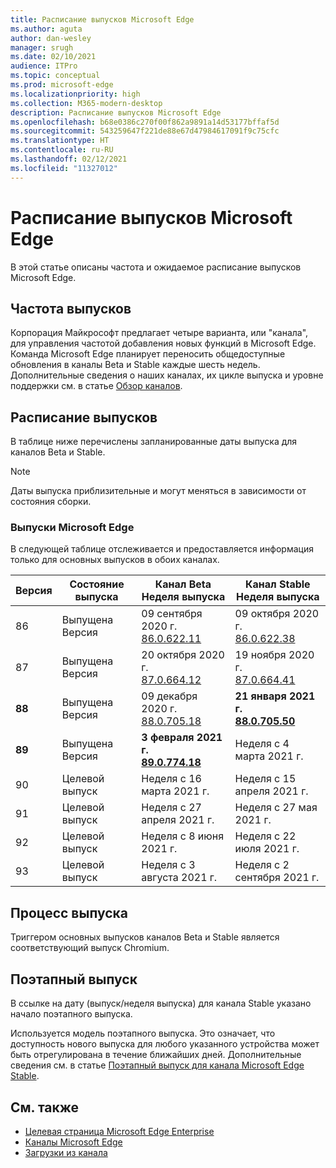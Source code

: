 ```yaml
---
title: Расписание выпусков Microsoft Edge
ms.author: aguta
author: dan-wesley
manager: srugh
ms.date: 02/10/2021
audience: ITPro
ms.topic: conceptual
ms.prod: microsoft-edge
ms.localizationpriority: high
ms.collection: M365-modern-desktop
description: Расписание выпусков Microsoft Edge
ms.openlocfilehash: b68e0386c270f00f862a9891a14d53177bffaf5d
ms.sourcegitcommit: 543259647f221de88e67d47984617091f9c75cfc
ms.translationtype: HT
ms.contentlocale: ru-RU
ms.lasthandoff: 02/12/2021
ms.locfileid: "11327012"
---
```

# Расписание выпусков Microsoft Edge

В этой статье описаны частота и ожидаемое расписание выпусков Microsoft Edge.

## Частота выпусков

Корпорация Майкрософт предлагает четыре варианта, или "канала", для управления частотой добавления новых функций в Microsoft Edge. Команда Microsoft Edge планирует переносить общедоступные обновления в каналы Beta и Stable каждые шесть недель. Дополнительные сведения о наших каналах, их цикле выпуска и уровне поддержки см. в статье [Обзор каналов](https://docs.microsoft.com/DeployEdge/microsoft-edge-channels#channel-overview).

## Расписание выпусков

В таблице ниже перечислены запланированные даты выпуска для каналов Beta и Stable.

> [!NOTE]
> Даты выпуска приблизительные и могут меняться в зависимости от состояния сборки.

### Выпуски Microsoft Edge

В следующей таблице отслеживается и предоставляется информация только для основных выпусков в обоих каналах.

| Версия | Состояние выпуска | Канал Beta<br>Неделя выпуска | Канал Stable<br>Неделя выпуска |
|---------|-----|------|--------|
| 86 | Выпущена<br>Версия | 09 сентября 2020 г.<br>[86.0.622.11](https://docs.microsoft.com/deployedge/microsoft-edge-relnote-archive-beta-channel#version-86062211-september-9) | 09 октября 2020 г.<br>[86.0.622.38](https://docs.microsoft.com/deployedge/microsoft-edge-relnote-stable-channel#version-86062238-october-9) |
| 87 | Выпущена<br>Версия | 20 октября 2020 г.<br>[87.0.664.12](https://docs.microsoft.com/deployedge/microsoft-edge-relnote-beta-channel#version-87066412-october-20) | 19 ноября 2020 г.<br>[87.0.664.41](https://docs.microsoft.com/deployedge/microsoft-edge-relnote-stable-channel#version-87066441-november-19) |
| **88** | Выпущена<br>Версия | 09 декабря 2020 г.<br>[88.0.705.18](https://docs.microsoft.com/deployedge/microsoft-edge-relnote-beta-channel#version-88070518-december-9) | **21 января 2021 г.**<br>**[88.0.705.50](https://docs.microsoft.com/deployedge/microsoft-edge-relnote-stable-channel#version-88070550-january-21)**|
| **89** | Выпущена<br>Версия | **3 февраля 2021 г.**<br>**[89.0.774.18](https://docs.microsoft.com/deployedge/microsoft-edge-relnote-beta-channel#version-89077418-february-3)** | Неделя с 4 марта 2021 г. |
| 90 | Целевой выпуск | Неделя с 16 марта 2021 г. | Неделя с 15 апреля 2021 г. |
| 91 | Целевой выпуск | Неделя с 27 апреля 2021 г. | Неделя с 27 мая 2021 г. |
| 92 | Целевой выпуск | Неделя с 8 июня 2021 г. | Неделя с 22 июля 2021 г. |
| 93 | Целевой выпуск | Неделя с 3 августа 2021 г. | Неделя с 2 сентября 2021 г. |

## Процесс выпуска

Триггером основных выпусков каналов Beta и Stable является соответствующий выпуск Chromium.

## Поэтапный выпуск

В ссылке на дату (выпуск/неделя выпуска) для канала Stable указано начало поэтапного выпуска.

Используется модель поэтапного выпуска. Это означает, что доступность нового выпуска для любого указанного устройства может быть отрегулирована в течение ближайших дней. Дополнительные сведения см. в статье [Поэтапный выпуск для канала Microsoft Edge Stable](microsoft-edge-update-progressive-rollout.md).

## См. также

- [Целевая страница Microsoft Edge Enterprise](https://aka.ms/EdgeEnterprise)
- [Каналы Microsoft Edge](microsoft-edge-channels.md)
- [Загрузки из канала](https://www.microsoft.com/edge/business/download)